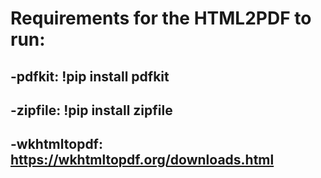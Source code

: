 # Requirements for the HTML2PDF to run:
## -pdfkit: !pip install pdfkit
## -zipfile: !pip install zipfile
## -wkhtmltopdf: https://wkhtmltopdf.org/downloads.html
